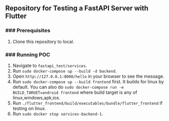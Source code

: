 ## Repository for Testing a FastAPI Server with Flutter
### ### Prerequisites ###
1. Clone this repository to local.

### ### Running POC ###
1. Navigate to `fastapi_test/services`.
2. Run `sudo docker-compose up --build -d backend`.
3. Open `http://127.0.0.1:8000/hello` in your browser to see the message.
4. Run `sudo docker-compose up --build frontend` first. It builds for linux by default. You can also do `sudo docker-compose run -e BUILD_TARGET=android frontend` where build target is any of linux,windows,apk,ios.
5. Run `./flutter_frontend/build/executables/bundle/flutter_frontend` if testing on linux.
6. Run `sudo docker stop services-backend-1`.
